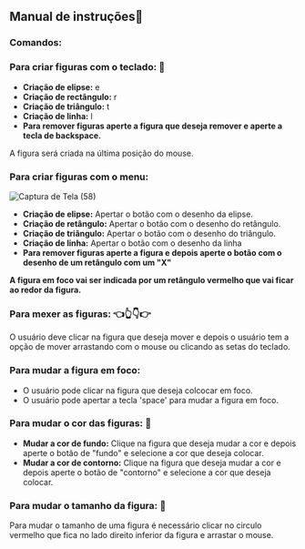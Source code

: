 ## Manual de instruções:vulcan_salute:
### Comandos:
### Para criar figuras com o teclado: :art:
* **Criação de elipse:** e
* **Criação de rectângulo:** r
* **Criação de triângulo:** t
* **Criação de linha:** l
* **Para remover figuras aperte a figura que deseja remover e aperte a tecla de backspace.**

A figura será criada na última posição do mouse.

### Para criar figuras com o menu:

![Captura de Tela (58)](https://user-images.githubusercontent.com/98971493/169118029-f8b1a6b5-8604-4362-8c87-45154306d7ad.png)

* **Criação de elipse:** Apertar o botão com o desenho da elipse.
* **Criação de retângulo:** Apertar o botão com o desenho do retângulo.
* **Criação de triângulo:** Apertar o botão com o desenho do triângulo.
* **Criação de linha:** Apertar o botão com o desenho da linha
* **Para remover figuras aperte a figura e depois aperte o botão com o desenho de um retângulo com um  "X"**

**A figura em foco vai ser indicada por um retângulo vermelho que vai ficar ao redor da figura.**

### Para mexer as figuras: :point_left::point_up_2::point_down::point_right:

O usuário deve clicar na figura que deseja mover e depois o usuário tem a opção de mover arrastando com o mouse ou clicando as setas do teclado.

### Para mudar a figura em foco:

* O usuário pode clicar na figura que deseja colcocar em foco.
* O usuário pode apertar a tecla 'space' para mudar a figura em foco.

### Para mudar o cor das figuras: :rainbow:

* **Mudar a cor de fundo:** Clique na figura que deseja mudar a cor e depois aperte o botão de "fundo" e selecione a cor que deseja colocar.
* **Mudar a cor de contorno:** Clique na figura que deseja mudar a cor e depois aperte o botão de "contorno" e selecione a cor que deseja colocar.

### Para mudar o tamanho da figura: :pinching_hand:

Para mudar o tamanho de uma figura é necessário clicar no circulo vermelho que fica no lado direito inferior da figura e arrastar o mouse.
